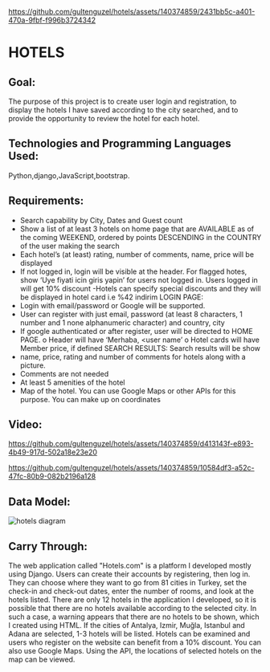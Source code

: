 
https://github.com/gultenguzel/hotels/assets/140374859/2431bb5c-a401-470a-9fbf-f996b3724342
# HOTELS

## Goal:
The purpose of this project is to create user login and registration, to display the hotels I have saved according 
to the city searched, and to provide the opportunity to review the hotel for each hotel.

## Technologies and Programming Languages Used:
Python,django,JavaScript,bootstrap.

## Requirements:
 - Search capability by City, Dates and Guest count
 - Show a list of at least 3 hotels on home page that are AVAILABLE as of the coming WEEKEND, ordered by points
   DESCENDING in the COUNTRY of the user making the search
 - Each hotel’s (at least) rating, number of comments, name, price will be displayed
 - If not logged in, login will be visible at the header. For flagged hotes, show ‘Uye fiyati icin giris yapin’ for users
   not logged in. Users logged in will get 10% discount
 -Hotels can specify special discounts and they will be displayed in hotel card i.e %42 indirim
LOGIN PAGE:
 - Login with email/password or Google will be supported. 
 - User can register with just email, password (at least 8 characters, 1 number and 1 none alphanumeric character) and
    country, city 
 - If google authenticated or after register, user will be directed to HOME PAGE.
   o Header will have ‘Merhaba, <user name’ 
   o Hotel cards will have Member price, if defined
SEARCH RESULTS:
 Search results will be show 
 - name, price, rating and number of comments for hotels along with a picture. 
 - Comments are not needed 
 - At least 5 amenities of the hotel
 - Map of the hotel. You can use Google Maps or other APIs for this purpose. You can make up on coordinates
   
## Video:
https://github.com/gultenguzel/hotels/assets/140374859/d413143f-e893-4b49-917d-502a18e23e20


 

https://github.com/gultenguzel/hotels/assets/140374859/10584df3-a52c-47fc-80b9-082b2196a128






## Data Model:
![hotels diagram](https://github.com/gultenguzel/hotels/assets/140374859/e390ae63-3a21-4b8e-8283-8256d7b5c75f)

## Carry Through:
The web application called "Hotels.com" is a platform I developed mostly using Django. Users can create their
accounts by registering, then log in. They can choose where they want to go from 81 cities in Turkey, set the 
check-in and check-out dates, enter the number of rooms, and look at the hotels listed. There are only 12 hotels in 
the application I developed, so it is possible that there are no hotels available according to the selected city.
In such a case, a warning appears that there are no hotels to be shown, which I created using HTML. If the cities of
Antalya, Izmir, Muğla, Istanbul and Adana are selected, 1-3 hotels will be listed. Hotels can be examined and users who 
register on the website can benefit from a 10% discount. You can also use Google Maps. Using the API, the locations of 
selected hotels on the map can be viewed.




